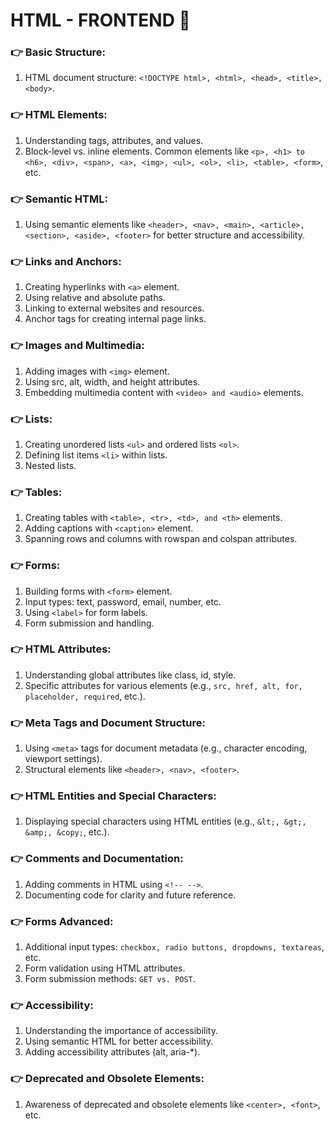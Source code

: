 # HTML - FRONTEND 🚀

### 👉 Basic Structure:

1. HTML document structure: ```<!DOCTYPE html>, <html>, <head>, <title>, <body>```.

### 👉 HTML Elements:

1. Understanding tags, attributes, and values.
2. Block-level vs. inline elements.
Common elements like ```<p>, <h1> to <h6>, <div>, <span>, <a>, <img>, <ul>, <ol>, <li>, <table>, <form>```, etc.

### 👉 Semantic HTML:

1. Using semantic elements like ```<header>, <nav>, <main>, <article>, <section>, <aside>, <footer>``` for better structure and accessibility.

### 👉 Links and Anchors:

1. Creating hyperlinks with ```<a>``` element.
2. Using relative and absolute paths.
3. Linking to external websites and resources.
4. Anchor tags for creating internal page links.

### 👉 Images and Multimedia:

1. Adding images with `<img>` element.
2. Using src, alt, width, and height attributes.
3. Embedding multimedia content with ```<video> and <audio>``` elements.

### 👉 Lists:

1. Creating unordered lists ```<ul>``` and ordered lists ```<ol>```.
2. Defining list items ```<li>``` within lists.
3. Nested lists.

### 👉 Tables:

1. Creating tables with ```<table>, <tr>, <td>, and <th>``` elements.
2. Adding captions with ```<caption>``` element.
3. Spanning rows and columns with rowspan and colspan attributes.

### 👉 Forms:

1. Building forms with ```<form>``` element.
2. Input types: text, password, email, number, etc.
3. Using ```<label>``` for form labels.
4. Form submission and handling.

### 👉 HTML Attributes:

1. Understanding global attributes like class, id, style.
2. Specific attributes for various elements (e.g., ```src, href, alt, for, placeholder, required```, etc.).

### 👉 Meta Tags and Document Structure:

1. Using ```<meta>``` tags for document metadata (e.g., character encoding, viewport settings).
2. Structural elements like ```<header>, <nav>, <footer>```.

### 👉 HTML Entities and Special Characters:

1. Displaying special characters using HTML entities (e.g., ```&lt;, &gt;, &amp;, &copy;```, etc.).

### 👉 Comments and Documentation:

1. Adding comments in HTML using ```<!-- -->```.
2. Documenting code for clarity and future reference.

### 👉 Forms Advanced:

1. Additional input types: ```checkbox, radio buttons, dropdowns, textareas```, etc.
2. Form validation using HTML attributes.
3. Form submission methods: ```GET vs. POST```.

### 👉 Accessibility:

1. Understanding the importance of accessibility.
2. Using semantic HTML for better accessibility.
3. Adding accessibility attributes (alt, aria-*).

### 👉 Deprecated and Obsolete Elements:

1. Awareness of deprecated and obsolete elements like ```<center>, <font>```, etc.